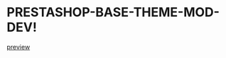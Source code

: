 # PRESTASHOP-BASE-THEME-MOD-DEV!
[preview](https://user-images.githubusercontent.com/49751380/197167927-d62eafd2-6983-4f21-9864-593bf525a2e2.png)
